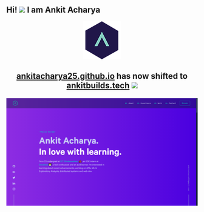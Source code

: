 ## Hi! <img src="https://raw.githubusercontent.com/MartinHeinz/MartinHeinz/master/wave.gif" width="24px"> I am Ankit Acharya<br>
<div align="center">
  <img alt="Logo" src="https://raw.githubusercontent.com/ankitacharya25/ankitacharya25.github.io/main/logo.png" width="100" />
</div>
<h2>
  <p align="center">
    <a href="https://ankitacharya25.github.io" target="_blank">ankitacharya25.github.io</a> has now shifted to <strong><a href="https://ankitbuilds.tech">ankitbuilds.tech</a>         <strong> <img src="https://c.tenor.com/yso9Ncqwm5UAAAAi/click-subscribe.gif" width="20px">
  </p>
</h2>

<img alt="Logo" src="https://raw.githubusercontent.com/ankitacharya25/ankitacharya25.github.io/main/demo.png"/>
